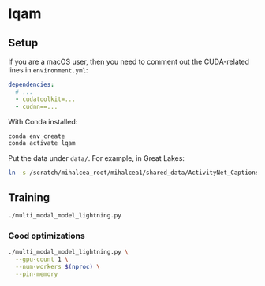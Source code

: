 # lqam

## Setup

If you are a macOS user, then you need to comment out the CUDA-related lines in `environment.yml`:

```yaml
dependencies:
  # ...
  - cudatoolkit=...
  - cudnn==...
```

With Conda installed:

```bash
conda env create
conda activate lqam
```

Put the data under `data/`. For example, in Great Lakes:

```bash
ln -s /scratch/mihalcea_root/mihalcea1/shared_data/ActivityNet_Captions data
```

## Training

```bash
./multi_modal_model_lightning.py
```

### Good optimizations

```bash
./multi_modal_model_lightning.py \
  --gpu-count 1 \
  --num-workers $(nproc) \
  --pin-memory
```
